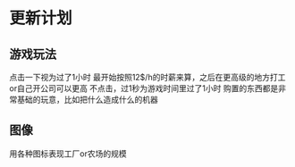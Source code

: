 
# 更新计划

## 游戏玩法

点击一下视为过了1小时
最开始按照12$/h的时薪来算，之后在更高级的地方打工or自己开公司可以更高
不点击，过1秒为游戏时间里过了1小时
购置的东西都是非常基础的玩意，比如把什么造成什么的机器

## 图像

用各种图标表现工厂or农场的规模
